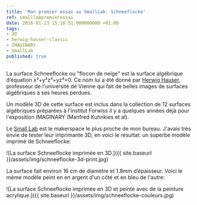 ```yaml
---
title: 'Mon premier essai au SmallLab: Schneeflocke'
ref: smalllabpremieressai
date: 2016-01-23 15:16:51.000000000 +01:00
tags:
- 3D
- herwig-hauser-classic
- IMAGINARY
- SmallLab
published: true
---
```


La surface Schneeflocke ou "flocon de neige" est la surface algébrique d’équation x³+y²z³+yz⁴=0. Ce nom lui a été donné par [Herwig Hauser](http://homepage.univie.ac.at/herwig.hauser/), professeur de l'université de Vienne qui fait de belles images de surfaces algébriques à ses heures perdues.

Un modèle 3D de cette surface est inclus dans la collection de 12 surfaces algébriques préparées à l'institut Forwiss il y a quelques années déjà pour l'exposition IMAGINARY (Manfred Kuhnkies et al).

Le [Small Lab](http://smalllab.proto204.co/) est le makerspace le plus proche de mon bureau. J'avais très envie de tester leur imprimante 3D, en voici le résultat: un superbe modèle imprimé de Schneeflocke:

![La surface Schneeflocke imprimée en 3D.]({{ site.baseurl }}/assets/img/schneeflocke-3d-print.jpg)

La surface fait environ 16 cm de diamètre et 1.8mm d’épaisseur. Voici le même modèle peint en en argent d'un côté et en bleu de l'autre:

![La surface Schneeflocke imprimée en 3D et peinte avec de la peinture acrylique.]({{ site.baseurl }}/assets/img/schneeflocke-couleurs.jpg)

